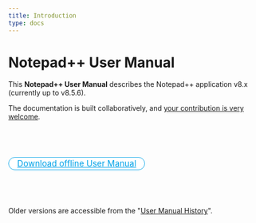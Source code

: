 ```yaml
---
title: Introduction
type: docs
---
```


Notepad++ User Manual
=======

This **Notepad++ User Manual** describes the Notepad++ application v8.x (currently up to v8.5.6).  

The documentation is built collaboratively, and [your contribution is very welcome](https://github.com/notepad-plus-plus/npp-usermanual).

<p>&nbsp;</p>
<p>&nbsp;</p>

<p>
<a href="https://github.com/notepad-plus-plus/npp-usermanual/releases/latest/download/nppUserManual.zip" style="
text-align: center;
font-size: larger;
-moz-border-radius: 1em;
border-radius: 1em;
border: 1px solid #00A2E8;
background-color: white;
color: #00A2E8;
padding: 2px 1em;
">Download offline User Manual</a>
</p>

<p>&nbsp;</p>
<p>&nbsp;</p>

Older versions are accessible from the "[User Manual History](docs/history)".
